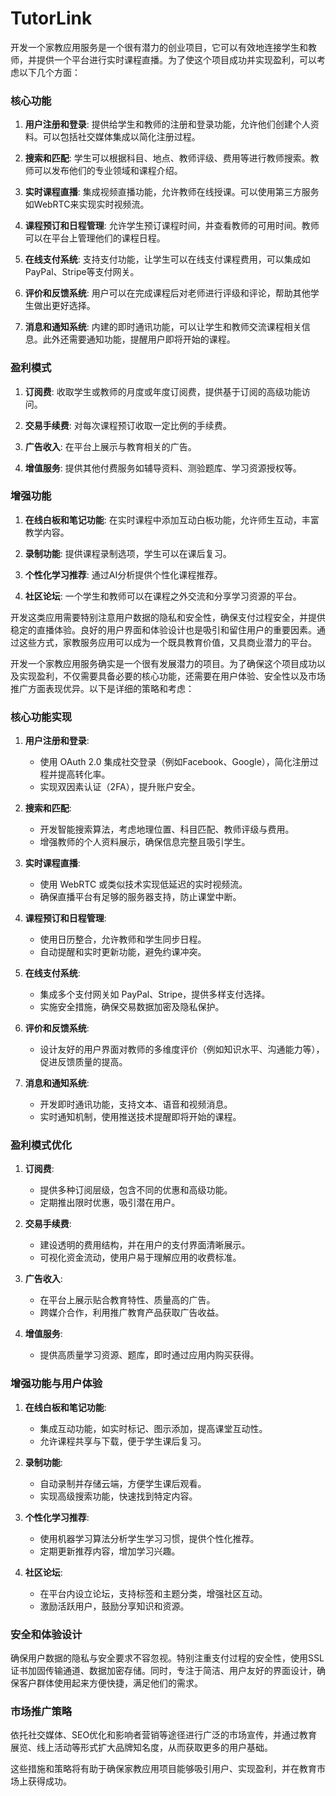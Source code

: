 # TutorLink

开发一个家教应用服务是一个很有潜力的创业项目，它可以有效地连接学生和教师，并提供一个平台进行实时课程直播。为了使这个项目成功并实现盈利，可以考虑以下几个方面：

### 核心功能

1. **用户注册和登录**: 提供给学生和教师的注册和登录功能，允许他们创建个人资料。可以包括社交媒体集成以简化注册过程。

2. **搜索和匹配**: 学生可以根据科目、地点、教师评级、费用等进行教师搜索。教师可以发布他们的专业领域和课程介绍。

3. **实时课程直播**: 集成视频直播功能，允许教师在线授课。可以使用第三方服务如WebRTC来实现实时视频流。

4. **课程预订和日程管理**: 允许学生预订课程时间，并查看教师的可用时间。教师可以在平台上管理他们的课程日程。

5. **在线支付系统**: 支持支付功能，让学生可以在线支付课程费用，可以集成如PayPal、Stripe等支付网关。

6. **评价和反馈系统**: 用户可以在完成课程后对老师进行评级和评论，帮助其他学生做出更好选择。

7. **消息和通知系统**: 内建的即时通讯功能，可以让学生和教师交流课程相关信息。此外还需要通知功能，提醒用户即将开始的课程。

### 盈利模式

1. **订阅费**: 收取学生或教师的月度或年度订阅费，提供基于订阅的高级功能访问。

2. **交易手续费**: 对每次课程预订收取一定比例的手续费。

3. **广告收入**: 在平台上展示与教育相关的广告。

4. **增值服务**: 提供其他付费服务如辅导资料、测验题库、学习资源授权等。

### 增强功能

1. **在线白板和笔记功能**: 在实时课程中添加互动白板功能，允许师生互动，丰富教学内容。

2. **录制功能**: 提供课程录制选项，学生可以在课后复习。

3. **个性化学习推荐**: 通过AI分析提供个性化课程推荐。

4. **社区论坛**: 一个学生和教师可以在课程之外交流和分享学习资源的平台。

开发这类应用需要特别注意用户数据的隐私和安全性，确保支付过程安全，并提供稳定的直播体验。良好的用户界面和体验设计也是吸引和留住用户的重要因素。通过这些方式，家教服务应用可以成为一个既具教育价值，又具商业潜力的平台。

开发一个家教应用服务确实是一个很有发展潜力的项目。为了确保这个项目成功以及实现盈利，不仅需要具备必要的核心功能，还需要在用户体验、安全性以及市场推广方面表现优异。以下是详细的策略和考虑：

### 核心功能实现

1. **用户注册和登录**:
   - 使用 OAuth 2.0 集成社交登录（例如Facebook、Google），简化注册过程并提高转化率。
   - 实现双因素认证（2FA），提升账户安全。

2. **搜索和匹配**:
   - 开发智能搜索算法，考虑地理位置、科目匹配、教师评级与费用。
   - 增强教师的个人资料展示，确保信息完整且吸引学生。

3. **实时课程直播**:
   - 使用 WebRTC 或类似技术实现低延迟的实时视频流。
   - 确保直播平台有足够的服务器支持，防止课堂中断。

4. **课程预订和日程管理**:
   - 使用日历整合，允许教师和学生同步日程。
   - 自动提醒和实时更新功能，避免约课冲突。

5. **在线支付系统**:
   - 集成多个支付网关如 PayPal、Stripe，提供多样支付选择。
   - 实施安全措施，确保交易数据加密及隐私保护。

6. **评价和反馈系统**:
   - 设计友好的用户界面对教师的多维度评价（例如知识水平、沟通能力等），促进反馈质量的提高。

7. **消息和通知系统**:
   - 开发即时通讯功能，支持文本、语音和视频消息。
   - 实时通知机制，使用推送技术提醒即将开始的课程。

### 盈利模式优化

1. **订阅费**:
   - 提供多种订阅层级，包含不同的优惠和高级功能。
   - 定期推出限时优惠，吸引潜在用户。

2. **交易手续费**:
   - 建设透明的费用结构，并在用户的支付界面清晰展示。
   - 可视化资金流动，使用户易于理解应用的收费标准。

3. **广告收入**:
   - 在平台上展示贴合教育特性、质量高的广告。
   - 跨媒介合作，利用推广教育产品获取广告收益。

4. **增值服务**:
   - 提供高质量学习资源、题库，即时通过应用内购买获得。

### 增强功能与用户体验

1. **在线白板和笔记功能**:
   - 集成互动功能，如实时标记、图示添加，提高课堂互动性。
   - 允许课程共享与下载，便于学生课后复习。

2. **录制功能**:
   - 自动录制并存储云端，方便学生课后观看。
   - 实现高级搜索功能，快速找到特定内容。

3. **个性化学习推荐**:
   - 使用机器学习算法分析学生学习习惯，提供个性化推荐。
   - 定期更新推荐内容，增加学习兴趣。

4. **社区论坛**:
   - 在平台内设立论坛，支持标签和主题分类，增强社区互动。
   - 激励活跃用户，鼓励分享知识和资源。

### 安全和体验设计

确保用户数据的隐私与安全要求不容忽视。特别注重支付过程的安全性，使用SSL证书加固传输通道、数据加密存储。同时，专注于简洁、用户友好的界面设计，确保客户群体使用起来方便快捷，满足他们的需求。

### 市场推广策略

依托社交媒体、SEO优化和影响者营销等途径进行广泛的市场宣传，并通过教育展览、线上活动等形式扩大品牌知名度，从而获取更多的用户基础。

这些措施和策略将有助于确保家教应用项目能够吸引用户、实现盈利，并在教育市场上获得成功。
